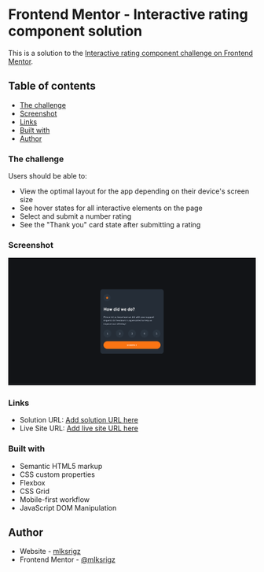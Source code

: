 # Frontend Mentor - Interactive rating component solution

This is a solution to the [Interactive rating component challenge on Frontend Mentor](https://www.frontendmentor.io/challenges/interactive-rating-component-koxpeBUmI).

## Table of contents

- [The challenge](#the-challenge)
- [Screenshot](#screenshot)
- [Links](#links)
- [Built with](#built-with)
- [Author](#author)

### The challenge

Users should be able to:

- View the optimal layout for the app depending on their device's screen size
- See hover states for all interactive elements on the page
- Select and submit a number rating
- See the "Thank you" card state after submitting a rating

### Screenshot

![](./images/screenshot.png)

### Links

- Solution URL: [Add solution URL here](https://your-solution-url.com)
- Live Site URL: [Add live site URL here](https://interactive-rating-component-iksrigz.netlify.app/)

### Built with

- Semantic HTML5 markup
- CSS custom properties
- Flexbox
- CSS Grid
- Mobile-first workflow
- JavaScript DOM Manipulation

## Author

- Website - [mIksrigz](https://github.com/mIksrigz)
- Frontend Mentor - [@mIksrigz](https://www.frontendmentor.io/profile/mIksrigz)
